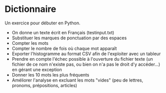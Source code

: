 # Dictionnaire

Un exercice pour débuter en Python.  
  
* On donne un texte écrit en Français (testinput.txt)   
* Substituer les marques de ponctuation par des espaces   
* Compter les mots   
* Compter le nombre de fois où chaque mot apparaît   
* Exporter l'histogramme au format CSV afin de l'exploiter avec un tableur  
* Prendre en compte l'échec possible à l'ouverture du fichier texte (un fichier de ce nom n'existe pas, ou bien on n'a pas le droit d'y accéder...) en gérant une exception  
* Donner les 10 mots les plus fréquents  
* Améliorer l'analyse en excluant les mots "vides" (peu de lettres, pronoms, prépositions, articles)
